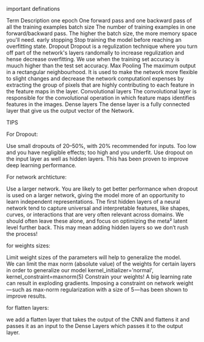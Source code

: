 important definations


Term					Description
one epoch 				One forward pass and one backward pass of all the training examples
batch size 				The number of training examples in one forward/backward pass. The higher the batch size, the more memory space you'll need.
early stopping 			Stop training the model before reaching an overfitting state.
Dropout 				Dropout is a regulization technique where you turn off part of the network's layers randomally to increase regulization and hense decrease overfitting. 
						We use when the training set accuracy is muuch higher than the test set accuracy.
Max Pooling  			The maximum output in a rectangular neighbourhood. It is used to make the network more flexible to slight changes and decrease the network computationl expenses
						by extracting the group of pixels that are highly contributing to each feature in the feature maps in the layer.
Convolutional layers  	The convolutional layer is responsible for the convolutional operation in which feature maps identifies features in the images. 
Dense layers 			The dense layer is a fully connected layer that give us the output vector of the Network.



TIPS

For Dropout:

Use small dropouts of 20–50%, with 20% recommended for inputs. Too low and you have negligible effects; too high and you underfit.
Use dropout on the input layer as well as hidden layers. This has been proven to improve deep learning performance.


For network archticture:

Use a larger network. You are likely to get better performance when dropout is used on a larger network, giving the model more of an opportunity to learn independent representations.
The first hidden layers of a neural network tend to capture universal and interpretable features, like shapes, curves, or interactions that are very often relevant across domains. We should often leave these alone, and focus on optimizing the meta² latent level further back. This may mean adding hidden layers so we don’t rush the process!

for weights sizes:

Limit weight sizes of the parameters will help to generalize the model.	 	
We can limit the max norm (absolute value) of the weights for certain layers in order to generalize our model
	kernel_initializer='normal', kernel_constraint=maxnorm(5)
Constrain your weights! A big learning rate can result in exploding gradients. Imposing a constraint on network weight — such as max-norm regularization with a size of 5 — has been shown to improve results.

for flatten layers:

we add a flatten layer that takes the output of the CNN and flattens it and passes it as an input to the Dense Layers which passes it to the output layer. 
